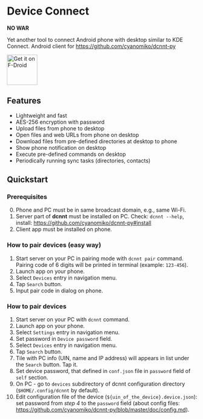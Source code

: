 # Device Connect

**NO WAR**

Yet another tool to connect Android phone with desktop similar to KDE Connect.
Android client for https://github.com/cyanomiko/dcnnt-py

[<img src="https://fdroid.gitlab.io/artwork/badge/get-it-on.png"
     alt="Get it on F-Droid"
     height="80">](https://f-droid.org/packages/net.dcnnt/)

## Features

* Lightweight and fast
* AES-256 encryption with password
* Upload files from phone to desktop
* Open files and web URLs from phone on desktop
* Download files from pre-defined directories at desktop to phone
* Show phone notification on desktop
* Execute pre-defined commands on desktop
* Periodically running sync tasks (directories, contacts)

## Quickstart

### Prerequisites

0. Phone and PC must be in same broadcast domain, e.g., same Wi-Fi.
1. Server part of **dcnnt** must be installed on PC. Check: `dcnnt --help`, install: https://github.com/cyanomiko/dcnnt-py#install  
2. Client app must be installed on phone.

### How to pair devices (easy way)

1. Start server on your PC in pairing mode with `dcnnt pair` command. Pairing code of 6 digits will be printed in terminal (example: `123-456`).
2. Launch app on your phone.
3. Select `Devices` entry in navigation menu.
4. Tap `Search` button.
5. Input pair code in dialog on phone.

### How to pair devices 

1. Start server on your PC with `dcnnt` command.
2. Launch app on your phone.
3. Select `Settings` entry in navigation menu.
4. Set password in `Device password` field. 
3. Select `Devices` entry in navigation menu.
4. Tap `Search` button.
5. Tile with PC info (UIN, name and IP address) will appears in list under the `Search` button. Tap it.
6. Set device password, that defined in `conf.json` file in `password` field of `self` section.
7. On PC - go to `devices` subdirectory of dcnnt configuration directory (`$HOME/.config/dcnnt` by default).
8. Edit configuration file of the device (`${uin_of_the_device}.device.json`): set password from *step 4* to the `password` field (about config files: https://github.com/cyanomiko/dcnnt-py/blob/master/doc/config.md). 
